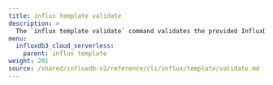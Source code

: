 ```yaml
---
title: influx template validate
description: >
  The `influx template validate` command validates the provided InfluxDB template.
menu:
  influxdb3_cloud_serverless:
    parent: influx template
weight: 201
source: /shared/influxdb-v2/reference/cli/influx/template/validate.md
---
```


<!-- The content of this file is at 
// SOURCE content/shared/influxdb-v2/reference/cli/influx/template/validate.md-->

